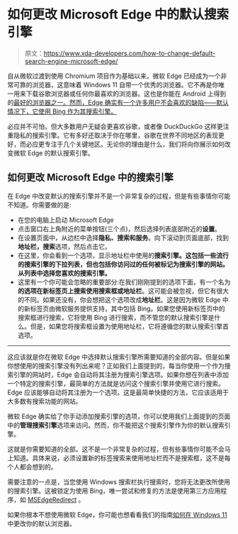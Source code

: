 # 如何更改 Microsoft Edge 中的默认搜索引擎

> 原文：<https://www.xda-developers.com/how-to-change-default-search-engine-microsoft-edge/>

自从微软过渡到使用 Chromium 项目作为基础以来，微软 Edge 已经成为一个非常可靠的浏览器，这意味着 Windows 11 自带一个优秀的浏览器。它不再是你唯一用来下载谷歌浏览器或任何你最喜欢的浏览器。这也是你能在 Android 上得到的[最好的浏览器之一。然而，Edge 确实有一个许多用户不会喜欢的缺陷——默认情况下，它使用 Bing 作为其搜索引擎。](https://www.xda-developers.com/best-web-browser-for-android/)

必应并不可怕，但大多数用户无疑会更喜欢谷歌，或者像 DuckDuckGo 这样更注重隐私的搜索引擎。它有多好还取决于你在哪里，谷歌在世界不同地区的表现更好，而必应更专注于几个关键地区。无论你的理由是什么，我们将向你展示如何改变微软 Edge 的默认搜索引擎。

## 如何更改 Microsoft Edge 中的搜索引擎

在 Edge 中改变默认的搜索引擎并不是一个非常复杂的过程，但是有些事情你可能不知道。你需要做的是:

*   在您的电脑上启动 Microsoft Edge
*   点击窗口右上角附近的菜单按钮(三个点)，然后选择列表底部附近的**设置**。
*   在设置页面中，从边栏中选择**隐私、搜索和服务**。向下滚动到页面底部，找到**地址栏，搜索**选项，然后点击它。
*   在这里，你会看到一个选项，显示地址栏中使用的**搜索引擎。这包括一些流行的搜索引擎的下拉列表，但也包括你访问过的任何被标记为搜索引擎的网站。从列表中选择您喜欢的搜索引擎。**
*   这里有一个你可能会忽略的重要部分:在我们刚刚提到的选项下面，有一个名为**的选项在新标签页上搜索使用搜索框或地址栏**。这可能会被忽视，但它有很大的不同。如果还没有，你会想把这个选项改成**地址栏**。这是因为微软 Edge 中的新标签页由微软服务提供支持，其中包括 Bing。如果您使用新标签页中的搜索框进行搜索，它将使用 Bing 进行搜索，而不管您的默认搜索引擎是什么。但是，如果您将搜索框设置为使用地址栏，它将遵循您的默认搜索引擎首选项。

* * *

这应该就是你在微软 Edge 中选择默认搜索引擎所需要知道的全部内容。但是如果你想使用的搜索引擎没有列出来呢？正如我们上面提到的，每当你使用一个作为搜索引擎的网站时，Edge 会自动将其注册为搜索引擎选项。如果你想在列表中添加一个特定的搜索引擎，最简单的方法就是访问这个搜索引擎并使用它进行搜索。Edge 应该能够自动将其注册为一个选项。这是最简单快捷的方法，它应该适用于大多数有搜索功能的网站。

微软 Edge 确实给了你手动添加搜索引擎的选项，你可以使用我们上面提到的页面中的**管理搜索引擎**选项来访问。然而，你不能把这个搜索引擎作为你的默认搜索引擎。

这就是你需要知道的全部。这不是一个非常复杂的过程，但有些事情你可能不会马上知道。具体来说，必须设置新的标签搜索来使用地址栏而不是搜索框，这不是每个人都会想到的。

需要注意的一点是，当您使用 Windows 搜索栏执行搜索时，您将无法更改所使用的搜索引擎。这被锁定为使用 Bing，唯一尝试和修复的方法是使用第三方应用程序，如 [MSEdgeRedirect](https://www.xda-developers.com/microsoft-edge-redirect-windows-11/) 。

如果你根本不想使用微软 Edge，你可能也想看看我们的指南[如何在 Windows 11](https://www.xda-developers.com/how-to-change-default-browser-windows-11/) 中更改你的默认浏览器。